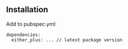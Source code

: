 ## Installation

Add to pubspec.yml:

```
dependencies:
  either_plus: ... // latest package version
```
